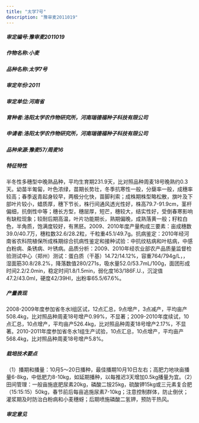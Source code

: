 ```yaml
---
title: "太学7号"
description: "豫审麦2011019"
---
```

##### 审定编号:豫审麦2011019

##### 作物名称:小麦

##### 品种名称:太学7号

##### 审定年份:2011

##### 审定单位:河南省

##### 育种者:洛阳太学农作物研究所，河南瑞德福种子科技有限公司

##### 申请者:洛阳太学农作物研究所，河南瑞德福种子科技有限公司

##### 品种来源:豫麦57/周麦16


##### 特征特性
半冬性多穗型中晚熟品种，平均生育期231.9天，比对照品种周麦18号晚熟约0.3天。幼苗半匍匐，叶色浓绿，苗期长势壮，冬季抗寒性一般，分蘖率一般，成穗率较高；春季返青起身较早，两极分化快，苗脚利索；成株期株型略松散，旗叶及下部叶片较小，蜡质厚，穗下节长，株行间通风透光性好，株高79.7-91.9cm，茎杆偏细，抗倒性中等；穗长方型，穗层厚，短芒，穗较大，结实性好，受倒春寒影响有缺粒现象；较耐后期高温，叶片功能期长，熟期偏晚，成熟落黄一般；籽粒白色，半角质，饱满度较好，有黑胚。2009、2010年度产量构成三要素：亩成穗数39.0/40.7万，穗粒数32.6/28.2粒，千粒重45.1/49.7g。抗病鉴定：2010年经河南省农科院植保所成株期综合抗病性鉴定和接种试验：中抗纹枯病和叶枯病，中感白粉病、条锈病、叶锈病。品质分析：2009、2010年经农业部农产品质量监督检验测试中心（郑州）测试：蛋白质（干基）14.72/14.12%，容重764/794g/L，，湿面筋30.8/28.2%，降落数值280/271s，吸水量52.0/53.7mL/100g，面团形成时间2.2/2.0min，稳定时间1.8/1.5min，弱化度163/186F.U.，沉淀值47.2/43.0ml，硬度42/39HI，出粉率65.5/67.6%。


##### 产量表现
2008-2009年度参加省冬水Ι组区试，12点汇总，9点增产，3点减产，平均亩产508.4kg，比对照品种周麦18号增产0.99%，不显著；2009-2010年度续试，10点汇总，10点增产，平均亩产526.4kg，比对照品种周麦18号增产2.17%，不显著。2010-2011年度参加省冬水1组生产试验，10点汇总，10点增产，平均亩产568.4kg，比对照品种周麦18号增产5.8%。


##### 栽培技术要点
（1）播期和播量：10月5～20日播种，最佳播期10月10日左右；高肥力地块亩播量6-8kg，中低肥力8-10kg，如延期播种，以每推迟3天增加0.5kg播量为宜。（2）田间管理：一般亩施底肥尿素20kg，磷酸二铵25kg，硫酸钾15kg或三元素复合肥（15:15:15）50kg，春节前后每亩追施尿素7-10kg；注意控制群体，防止倒伏；灌浆期及时防治白粉病和小麦穗蚜；后期喷施磷酸二氢钾，预防干热风。


##### 审定意见


